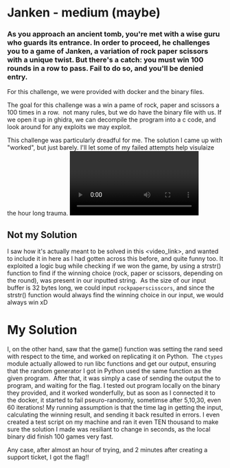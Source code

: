 # Janken - medium (maybe)
### As you approach an ancient tomb, you're met with a wise guru who guards its entrance. In order to proceed, he challenges you to a game of Janken, a variation of rock paper scissors with a unique twist. But there's a catch: you must win 100 rounds in a row to pass. Fail to do so, and you'll be denied entry.

For this challenge, we were provided with docker and the binary files.

The goal for this challenge was a win a pame of rock, paper and scissors a 100 times in a row.
<image>
not many rules, but we do have the binary file with us.
If we open it up in ghidra, we can decompile the program into a c code, and look around for any exploits we may exploit.

This challenge was particularly dreadful for me. The solution I came up with "worked", but just barely. I'll let some of my failed attempts help visulaize the hour long trauma.
<video>

## Not my Solution
I saw how it's actually meant to be solved in this <video_link>, and wanted to include it in here as I had gotten across this before, and quite funny too. It exploited a logic bug while checking if we won the game, by using a strstr() function to find if the winning choice (rock, paper or scissors, depending on the round), was present in our inputted string.
<image>
As the size of our input buffer is 32 bytes long, we could input `rockpaperscisscors`, and since the strstr() function would always find the winning choice in our input, we would always win xD


# My Solution
I, on the other hand, saw that the game() function was setting the rand seed with respect to the time, and worked on replicating it on Python.
<image>
The `ctypes` module actually allowed to run libc functions and get our output, ensuring that the random generator I got in Python used the same function as the given program.
<image>
After that, it was simply a case of sending the output the to program, and waiting for the flag. I tested out program locally on the binary they provided, and it worked wonderfully, but as soon as I connected it to the docker, it started to fail pseuro-randomly, sometimse after 5,10,30, even 60 iterations! My running assumption is that the time lag in getting the input, calculating the winning result, and sending it back resulted in errors.
I even created a test script on my machine and ran it even TEN thousand to make sure the solution I made was resiliant to change in seconds, as the local binary did finish 100 games very fast.

Any case, after almost an hour of trying, and 2 minutes after creating a support ticket, I got the flag!!
